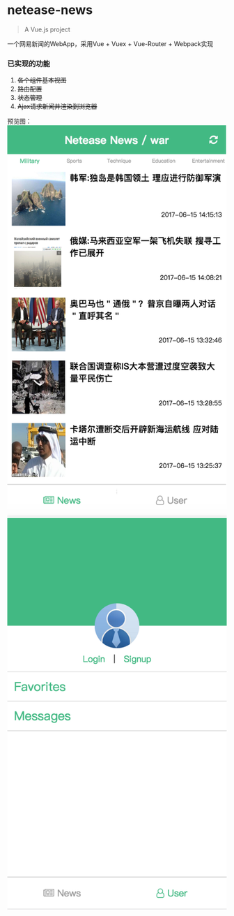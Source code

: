 # netease-news

> A Vue.js project  

一个网易新闻的WebApp，采用Vue + Vuex + Vue-Router + Webpack实现  

### 已实现的功能
1. ~~各个组件基本视图~~
2. ~~路由配置~~
3. ~~状态管理~~
4. ~~Ajax请求新闻并渲染到浏览器~~


预览图：  
![](https://github.com/pfqian2016/netease-news-demo/blob/master/preview.png)  
![](https://github.com/pfqian2016/netease-news-demo/blob/master/preview1.png)  
